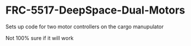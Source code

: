 # FRC-5517-DeepSpace-Dual-Motors

Sets up code for two motor controllers on the cargo manupulator

Not 100% sure if it will work
